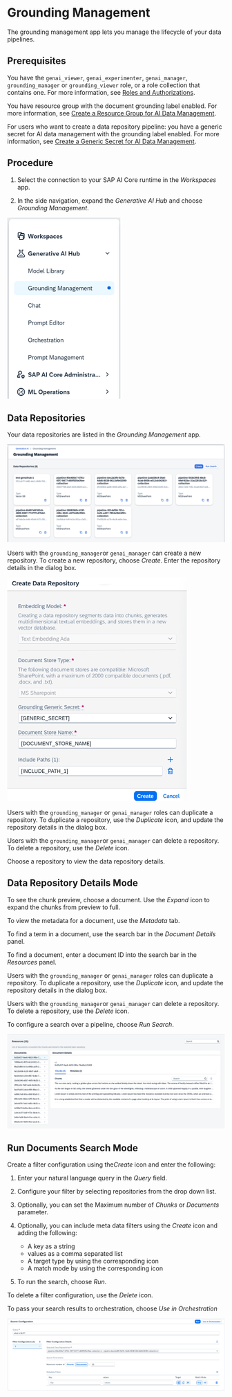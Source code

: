 <!-- loio0ee0f52c4a824cd1b2950fb349fadbc5 -->

# Grounding Management

The grounding management app lets you manage the lifecycle of your data pipelines.



<a name="loio0ee0f52c4a824cd1b2950fb349fadbc5__section_y5p_prr_pdc"/>

## Prerequisites

You have the `genai_viewer`, `genai_experimenter`, `genai_manager`, `grounding_manager` or `grounding_viewer` role, or a role collection that contains one. For more information, see [Roles and Authorizations](security-e4cf710.md#loio4ef8499d7a4945ec854e3b4590830bcc).

You have resource group with the document grounding label enabled. For more information, see [Create a Resource Group for AI Data Management](create-a-resource-group-for-ai-data-management-36ddabf.md).

For users who want to create a data repository pipeline: you have a generic secret for AI data management with the grounding label enabled. For more information, see [Create a Generic Secret for AI Data Management](create-a-generic-secret-for-ai-data-management-da05d4a.md).



<a name="loio0ee0f52c4a824cd1b2950fb349fadbc5__section_o4k_vrr_pdc"/>

## Procedure

1.  Select the connection to your SAP AI Core runtime in the *Workspaces* app.

2.  In the side navigation, expand the *Generative AI Hub* and choose *Grounding Management*.


![](images/grounding_managment_0119107.png)



<a name="loio0ee0f52c4a824cd1b2950fb349fadbc5__section_rrw_vn4_22c"/>

## Data Repositories

Your data repositories are listed in the *Grounding Management* app.

![](images/repositorie_7694607.png)

Users with the `grounding_manager`or `genai_manager` can create a new repository. To create a new repository, choose *Create*. Enter the repository details in the dialog box.

![](images/create_repo_10f864a.png)

Users with the `grounding_manager` or `genai_manager` roles can duplicate a repository. To duplicate a repository, use the *Duplicate* icon, and update the repository details in the dialog box.

Users with the `grounding_manager`or `genai_manager` can delete a repository. To delete a repository, use the *Delete* icon.

Choose a repository to view the data repository details.



<a name="loio0ee0f52c4a824cd1b2950fb349fadbc5__section_apm_nlh_22c"/>

## Data Repository Details Mode

To see the chunk preview, choose a document. Use the *Expand* icon to expand the chunks from preview to full.

To view the metadata for a document, use the *Metadata* tab.

To find a term in a document, use the search bar in the *Document Details* panel.

To find a document, enter a document ID into the search bar in the *Resources* panel.

Users with the `grounding_manager` or `genai_manager` roles can duplicate a repository. To duplicate a repository, use the *Duplicate* icon, and update the repository details in the dialog box.

Users with the `grounding_manager`or `genai_manager` can delete a repository. To delete a repository, use the *Delete* icon.

To configure a search over a pipeline, choose *Run Search*.

![](images/repository_details_e57de98.png)



<a name="loio0ee0f52c4a824cd1b2950fb349fadbc5__section_mkv_cmh_22c"/>

## Run Documents Search Mode

Create a filter configuration using the*Create* icon and enter the following:

1.  Enter your natural language query in the *Query* field.
2.  Configure your filter by selecting repositories from the drop down list.

3.  Optionally, you can set the Maximum number of *Chunks* or *Documents* parameter.

4.  Optionally, you can include meta data filters using the *Create* icon and adding the following:

    -   A key as a string
    -   values as a comma separated list
    -   A target type by using the corresponding icon
    -   A match mode by using the corresponding icon

5.  To run the search, choose *Run*.


To delete a filter configuration, use the *Delete* icon.

To pass your search results to orchestration, choose *Use in Orchestration*

![](images/search_config_7d4f05c.png)

